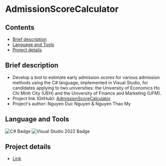 # AdmissionScoreCalculator

## Contents

- [Brief description](#brief-description)
- [Language and Tools](#language-and-tools)
- [Project details](#project-details)


## Brief description

- Develop a tool to estimate early admission scores for various admission methods using the C# language, implemented in Visual Studio, for candidates applying to two universities: the University of Economics Ho Chi Minh City (UEH) and the University of Finance and Marketing (UFM).
- Project link (GitHub): [AdmissionScoreCalculator](https://github.com/nguyenducnguyen-web/AdmissionScoreCalculator)
- Project's author: Nguyen Duc Nguyen & Nguyen Thao My

## Language and Tools

![C# Badge](https://img.shields.io/badge/C%23-239120?logo=c-sharp&logoColor=fff&style=flat)
![Visual Studio 2022 Badge](https://img.shields.io/badge/Visual%20Studio%202022-5C2D91?logo=visualstudio&logoColor=fff&style=flat)

## Project details

- [Link](https://docs.google.com/document/d/176HAvju0THpkRuU9-YYWTnGrepQ7ZV1p/edit?usp=sharing&ouid=110380848989676522612&rtpof=true&sd=true)





